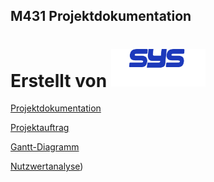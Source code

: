 ## M431 Projektdokumentation
# Erstellt von <img src="Source/SysTec_white.png" height="60.75" width="151.5">

[Projektdokumentation](Projektdokumentation.md)

[Projektauftrag](Projektauftrag.pdf)

[Gantt-Diagramm](Gantt.xlsx)

[Nutzwertanalyse](Nutzwertanalyse.xlsx))
